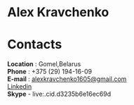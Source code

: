 # Alex Kravchenko

# **Contacts**

**Location** : Gomel,Belarus  
**Phone** : +375 (29) 194-16-09  
**E-mail** : alexkravchenko1605@gmail.com  
[Linkedin](https://www.linkedin.com/in/alex-kravchenko-18a312261)  
**Skype** - live:.cid.d3235b6e16ec69d
